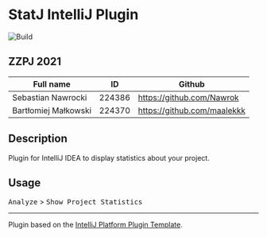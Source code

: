 # StatJ IntelliJ Plugin

![Build](https://github.com/Nawrok/statj-intelij-plugin/workflows/Build/badge.svg)

## ZZPJ 2021

| Full name | ID | Github |
| ------ | ------ | ------ |
| Sebastian Nawrocki | 224386 | https://github.com/Nawrok |
| Bartłomiej Małkowski | 224370 | https://github.com/maalekkk |

## Description

<!-- Plugin description -->
Plugin for IntelliJ IDEA to display statistics about your project.
<!-- Plugin description end -->

## Usage

<kbd>Analyze</kbd> > <kbd>Show Project Statistics</kbd>

---

Plugin based on the [IntelliJ Platform Plugin Template][template].

[template]: https://github.com/JetBrains/intellij-platform-plugin-template
